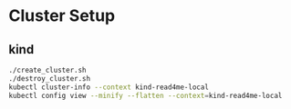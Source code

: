 # Cluster Setup

## kind

```bash
./create_cluster.sh
./destroy_cluster.sh
kubectl cluster-info --context kind-read4me-local
kubectl config view --minify --flatten --context=kind-read4me-local
```

